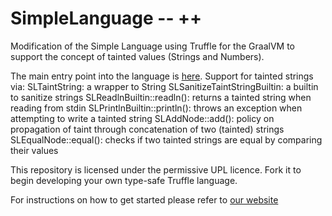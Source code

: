 # SimpleLanguage -- ++

Modification of the Simple Language using Truffle for the GraalVM to support the concept of tainted values 
(Strings and Numbers).  

The main entry point into the language is [here](https://github.com/cristina-oracle/simplelanguage/blob/master/language/src/main/java/com/oracle/truffle/sl/SLLanguage.java).
Support for tainted strings via: 
	SLTaintString: a wrapper to String
	SLSanitizeTaintStringBuiltin: a builtin to sanitize strings
	SLReadlnBuiltin::readln(): returns a tainted string when reading from stdin
	SLPrintlnBuiltin::println(): throws an exception when attempting to write a tainted string
	SLAddNode::add(): policy on propagation of taint through concatenation of two (tainted) strings
	SLEqualNode::equal(): checks if two tainted strings are equal by comparing their values

This repository is licensed under the permissive UPL licence. Fork it to begin developing your own type-safe Truffle language.

For instructions on how to get started please refer to [our website](http://www.graalvm.org/docs/graalvm-as-a-platform/implement-language/)
